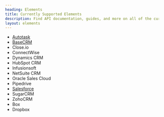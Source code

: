 ```yaml
---
heading: Elements
title: Currently Supported Elements
description: Find API documentation, guides, and more on all of the currently supported Elements.
layout: elements
---
```


* [Autotask](./elements/autotask/autotask-overview.html)
* [BaseCRM](./elements/basecrm/index.html)
* Close.io
* ConnectWise
* Dynamics CRM
* HubSpot CRM
* Infusionsoft
* NetSuite CRM
* Oracle Sales Cloud
* Pipedrive
* [Salesforce](./elements/salesforce/index.html)
* SugarCRM
* ZohoCRM
* Box
* Dropbox
